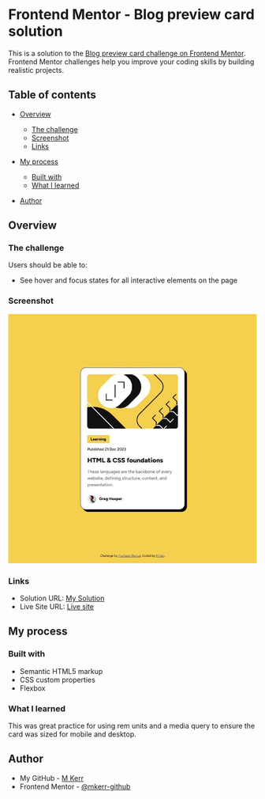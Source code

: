 # Frontend Mentor - Blog preview card solution

This is a solution to the [Blog preview card challenge on Frontend Mentor](https://www.frontendmentor.io/challenges/blog-preview-card-ckPaj01IcS). Frontend Mentor challenges help you improve your coding skills by building realistic projects. 

## Table of contents

- [Overview](#overview)
  - [The challenge](#the-challenge)
  - [Screenshot](#screenshot)
  - [Links](#links)
- [My process](#my-process)
  - [Built with](#built-with)
  - [What I learned](#what-i-learned)

- [Author](#author)


## Overview

### The challenge

Users should be able to:

- See hover and focus states for all interactive elements on the page

### Screenshot

![](./screenshot.jpg)

### Links

- Solution URL: [My Solution](https://www.frontendmentor.io/solutions/responsive-blog-preview-card-using-media-query-gOwiA5OCy2)
- Live Site URL: [Live site](https://mkerr-github.github.io/Blog-preview-card/)

## My process

### Built with

- Semantic HTML5 markup
- CSS custom properties
- Flexbox

### What I learned

This was great practice for using rem units and a media query to ensure the card was sized for mobile and desktop.

## Author

- My GitHub - [M Kerr](https://github.com/mkerr-github)
- Frontend Mentor - [@mkerr-github](https://www.frontendmentor.io/profile/mkerr-github)

